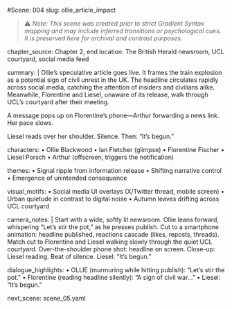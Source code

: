#Scene: 004
slug: ollie_article_impact

> ⚠️ *Note: This scene was created prior to strict Gradient Syntax mapping and may include inferred transitions or psychological cues. It is preserved here for archival and contrast purposes.*

chapter_source: Chapter 2, end
location: The British Herald newsroom, UCL courtyard, social media feed

summary: |
Ollie’s speculative article goes live. It frames the train explosion as a potential sign of civil unrest in the UK.
The headline circulates rapidly across social media, catching the attention of insiders and civilians alike.
Meanwhile, Florentine and Liesel, unaware of its release, walk through UCL’s courtyard after their meeting.

A message pops up on Florentine’s phone—Arthur forwarding a news link. Her pace slows.

Liesel reads over her shoulder. Silence. Then: “It’s begun.”

characters:
	•	Ollie Blackwood
	•	Ian Fletcher (glimpse)
	•	Florentine Fischer
	•	Liesel Porsch
	•	Arthur (offscreen, triggers the notification)

themes:
	•	Signal ripple from information release
	•	Shifting narrative control
	•	Emergence of unintended consequence

visual_motifs:
	•	Social media UI overlays (X/Twitter thread, mobile screen)
	•	Urban quietude in contrast to digital noise
	•	Autumn leaves drifting across UCL courtyard

camera_notes: |
Start with a wide, softly lit newsroom. Ollie leans forward, whispering “Let’s stir the pot,” as he presses publish.
Cut to a smartphone animation: headline published, reactions cascade (likes, reposts, threads).
Match cut to Florentine and Liesel walking slowly through the quiet UCL courtyard.
Over-the-shoulder phone shot: headline on screen.
Close-up: Liesel reading. Beat of silence.
Liesel: “It’s begun.”

dialogue_highlights:
	•	OLLIE (murmuring while hitting publish): “Let’s stir the pot.”
	•	Florentine (reading headline silently): “A sign of civil war…”
	•	Liesel: “It’s begun.”

next_scene: scene_05.yaml
